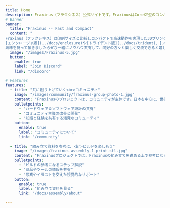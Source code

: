 ```yaml
---
title: Home
description: Fraxinus（フラクシネス）公式サイトです。FraxinusはCoreXY型のコンパクトな3Dプリンタです。
# Banner
banner:
  title: "Fraxinus -- Fast and Compact"
  content: "
Fraxinus（フラクシネス）は印刷サイズと比較しコンパクトで高速動作を実現した3Dプリンタなどのデジタル加工機です。
[エンクロージャ版](../docs/enclosure)や[トライデント版](../docs/trident)、[フライングガントリ版](../docs/flying-gantry)、[マイクロ3Dプリンタ](../docs/micro-printers)もあり、 さまざまな方々がハードウェア・ソフトウェアを学びながら様々な開発や改造をしています。
興味を持って頂きましたらぜひ一緒にノウハウ共有して、同好の方々と楽しく交流できると嬉しいです！"
  image: "/images/Fraxinus-5.jpg"
  button:
    enable: true
    label: "Join Discord"
    link: "/discord"

# Features
features:
  - title: "共に創り上げていく<br>コミュニティ"
    image: "/images/community/fraxinus-group-photo-1.jpg"
    content: "Fraxinusのプロジェクトは、コミュニティが主体です。日本を中心に、世界中のエンジニア、メイカー、そして愛好家と共に、設計を共有したり、困ったことを助け合ったり、情報共有しながら加工機の理解を深めものづくりを楽しんでいます。"
    bulletpoints:
      - "ハードウェア＆ソフトウェア設計の共有"
      - "コミュニティ主導の改善と開発"
      - "知識と経験を共有する活発なコミュニティ"
    button:
      enable: true
      label: "コミュニティについて"
      link: "/community"

  - title: "組み立て資料を参考に、<br>ビルドを楽しもう"
    image: "/images/fraxinus-assembly-1-print-stl.jpg"
    content: "Fraxinusプロジェクトでは、Fraxinusの組み立てを進める上で参考になる資料を公開しています。ステップごとの解説や必要な情報の共有を通じて、参加者の方々が組み立てのプロセスを楽しめるような場所づくりを目指しています。コミュニティの仲間と共にビルドを始めてみませんか？"
    bulletpoints:
      - "ビルドの参考になるステップ解説"
      - "部品やツールの情報を共有"
      - "写真やイラストを交えた視覚的なサポート"
    button:
      enable: true
      label: "組み立て資料を見る"
      link: "/docs/assembly/about"

---
```

